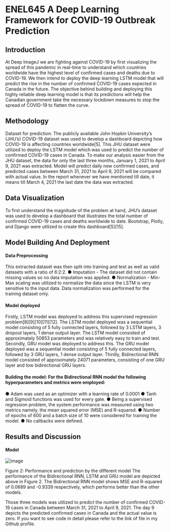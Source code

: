 # ENEL645 A Deep Learning Framework for COVID-19 Outbreak Prediction
## Introduction
At Deep ImageJ we are fighting against COVID-19 by first visualizing the spread of this pandemic in real-time to understand which countries worldwide have the highest level of confirmed cases and deaths due to COVID-19. We then intend to deploy the deep learning LSTM model that will predict the rise in the number of confirmed COVID-19 cases expected in Canada in the future. The objective behind building and deploying this highly reliable deep learning model is that its predictions will help the Canadian government take the necessary lockdown measures to stop the spread of COVID-19 to flatten the curve.

## Methodology
Dataset for prediction: The publicly available John Hopkin University’s (JHU’s) COVID-19 dataset was used to develop a dashboard depicting how COVID-19 is affecting countries worldwide[5]. This JHU dataset were utilized to deploy the LSTM model which was used to predict the number of confirmed COVID-19 cases in Canada. To make our analysis easier from the JHU dataset, the data for only the last three months, January 1, 2021 to April 9, 2021 was extracted. Model will predict daily new confirmed cases, and predicted cases between March 31, 2021 to April 9, 2021 will be compared with actual value. In the report whenever we have mentioned till date, it means till March 4, 2021 the last date the data was extracted.

## Data Visualization 
To first understand the magnitude of the problem at hand, JHU’s dataset was used to develop a dashboard that illustrates the total number of confirmed COVID-19 cases and deaths worldwide to date. Bootstrap, Plotly, and Django were utilized to create this dashboard[5][15].

## Model Building And Deployment
#### Data Preprocessing
This extracted dataset was then split into training and test as well as valid datasets with a ratio of 6:2:2. 
●	Imputation - The dataset did not contain missing values so no data imputation was applied. 
●	Normalization - Min-Max scaling was utilized to normalize the data since the LSTM is very sensitive to the input data. Data normalization was performed for the training dataset only. 
#### Model deployed
Firstly, LSTM model was deployed to address this supervised regression problem[8][9][10][11][12]. The LSTM model deployed was a sequential model consisting of 5 fully connected layers, followed by 3 LSTM layers, 3 dropout layers, 1 dense output layer. The LSTM model consisted of approximately 50853 parameters and was relatively easy to train and test. Secondly, GRU model was deployed to address this. The GRU model deployed was a sequential model consisting of 5 fully connected layers, followed by 3 GRU layers, 1 dense output layer. Thirdly, Bidirectional RNN model consisted of approximately 24071 parameters, consisting of one GRU layer and tow bidirectional GRU layers.


#### Building the model: For the Bidirectional RNN model the following hyperparameters and metrics were employed: 
●	Adam was used as an optimizer with a learning rate of 0.0001
●	Tanh and Sigmoid functions was used for every gate.
●	Being a supervised regression problem, the system performance was measured using two metrics namely, the mean squared error (MSE) and R-squared. 
●	Number of epochs of 600 and a batch size of 10 were considered for training the model.
●	No callbacks were defined.

## Results and Discussion

#### Model
![image](https://user-images.githubusercontent.com/77630658/114395406-e572b400-9bce-11eb-98db-516fc9003e19.png)

Figure 2: Performance and prediction by the different model
The performance of the Bidirectional RNN, LSTM and GRU model are depicted above in Figure 2. The Bidirectional RNN model shows MSE and R-squared of 0.0689 and -0.9339 respectively, which performs better than the other models.

Those three models was utilized to predict the number of confirmed COVID-19 cases in Canada between March 31, 2021 to April 9, 2021. The day 9 depicts the predicted confirmed cases in Canada and the actual value is zero. 
If you want to see code in detail please refer to the link of file in my Github profile.







